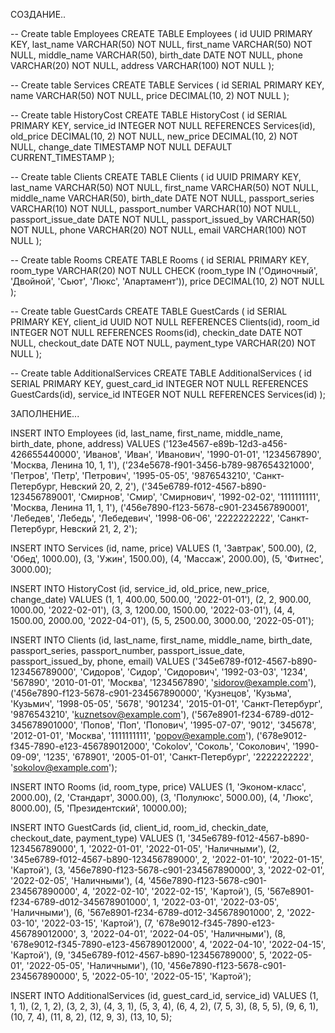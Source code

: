 СОЗДАНИЕ..

-- Create table Employees
CREATE TABLE Employees (
    id UUID PRIMARY KEY,
    last_name VARCHAR(50) NOT NULL,
    first_name VARCHAR(50) NOT NULL,
    middle_name VARCHAR(50),
    birth_date DATE NOT NULL,
    phone VARCHAR(20) NOT NULL,
    address VARCHAR(100) NOT NULL
);

-- Create table Services
CREATE TABLE Services (
    id SERIAL PRIMARY KEY,
    name VARCHAR(50) NOT NULL,
    price DECIMAL(10, 2) NOT NULL
);

-- Create table HistoryCost
CREATE TABLE HistoryCost (
    id SERIAL PRIMARY KEY,
    service_id INTEGER NOT NULL REFERENCES Services(id),
    old_price DECIMAL(10, 2) NOT NULL,
    new_price DECIMAL(10, 2) NOT NULL,
    change_date TIMESTAMP NOT NULL DEFAULT CURRENT_TIMESTAMP
);

-- Create table Clients
CREATE TABLE Clients (
    id UUID PRIMARY KEY,
    last_name VARCHAR(50) NOT NULL,
    first_name VARCHAR(50) NOT NULL,
    middle_name VARCHAR(50),
    birth_date DATE NOT NULL,
    passport_series VARCHAR(10) NOT NULL,
    passport_number VARCHAR(10) NOT NULL,
    passport_issue_date DATE NOT NULL,
    passport_issued_by VARCHAR(50) NOT NULL,
    phone VARCHAR(20) NOT NULL,
    email VARCHAR(100) NOT NULL
);

-- Create table Rooms
CREATE TABLE Rooms (
    id SERIAL PRIMARY KEY,
    room_type VARCHAR(20) NOT NULL CHECK (room_type IN ('Одиночный', 'Двойной', 'Сьют', 'Люкс', 'Апартамент')),
    price DECIMAL(10, 2) NOT NULL
);

-- Create table GuestCards
CREATE TABLE GuestCards (
    id SERIAL PRIMARY KEY,
    client_id UUID NOT NULL REFERENCES Clients(id),
    room_id INTEGER NOT NULL REFERENCES Rooms(id),
    checkin_date DATE NOT NULL,
    checkout_date DATE NOT NULL,
    payment_type VARCHAR(20) NOT NULL
);

-- Create table AdditionalServices
CREATE TABLE AdditionalServices (
    id SERIAL PRIMARY KEY,
    guest_card_id INTEGER NOT NULL REFERENCES GuestCards(id),
    service_id INTEGER NOT NULL REFERENCES Services(id)
);

ЗАПОЛНЕНИЕ...

INSERT INTO Employees (id, last_name, first_name, middle_name, birth_date, phone, address)
VALUES
    ('123e4567-e89b-12d3-a456-426655440000', 'Иванов', 'Иван', 'Иванович', '1990-01-01', '1234567890', 'Москва, Ленина 10, 1, 1'),
    ('234e5678-f901-3456-b789-987654321000', 'Петров', 'Петр', 'Петрович', '1995-05-05', '9876543210', 'Санкт-Петербург, Невский 20, 2, 2'),
    ('345e6789-f012-4567-b890-123456789001', 'Смирнов', 'Смир', 'Смирнович', '1992-02-02', '1111111111', 'Москва, Ленина 11, 1, 1'),
    ('456e7890-f123-5678-c901-234567890001', 'Лебедев', 'Лебедь', 'Лебедевич', '1998-06-06', '2222222222', 'Санкт-Петербург, Невский 21, 2, 2');

INSERT INTO Services (id, name, price)
VALUES
    (1, 'Завтрак', 500.00),
    (2, 'Обед', 1000.00),
    (3, 'Ужин', 1500.00),
    (4, 'Массаж', 2000.00),
    (5, 'Фитнес', 3000.00);

INSERT INTO HistoryCost (id, service_id, old_price, new_price, change_date)
VALUES
    (1, 1, 400.00, 500.00, '2022-01-01'),
    (2, 2, 900.00, 1000.00, '2022-02-01'),
    (3, 3, 1200.00, 1500.00, '2022-03-01'),
    (4, 4, 1500.00, 2000.00, '2022-04-01'),
    (5, 5, 2500.00, 3000.00, '2022-05-01');

INSERT INTO Clients (id, last_name, first_name, middle_name, birth_date, passport_series, passport_number, passport_issue_date, passport_issued_by, phone, email)
VALUES
    ('345e6789-f012-4567-b890-123456789000', 'Сидоров', 'Сидор', 'Сидорович', '1992-03-03', '1234', '567890', '2010-01-01', 'Москва', '1234567890', 'sidorov@example.com'),
    ('456e7890-f123-5678-c901-234567890000', 'Кузнецов', 'Кузьма', 'Кузьмич', '1998-05-05', '5678', '901234', '2015-01-01', 'Санкт-Петербург', '9876543210', 'kuznetsov@example.com'),
    ('567e8901-f234-6789-d012-345678901000', 'Попов', 'Поп', 'Попович', '1995-07-07', '9012', '345678', '2012-01-01', 'Москва', '1111111111', 'popov@example.com'),
    ('678e9012-f345-7890-e123-456789012000', 'Сokolov', 'Соколь', 'Соколович', '1990-09-09', '1235', '678901', '2005-01-01', 'Санкт-Петербург', '2222222222', 'sokolov@example.com');

INSERT INTO Rooms (id, room_type, price)
VALUES
    (1, 'Эконом-класс', 2000.00),
    (2, 'Стандарт', 3000.00),
    (3, 'Полулюкс', 5000.00),
    (4, 'Люкс', 8000.00),
    (5, 'Президентский', 10000.00);

INSERT INTO GuestCards (id, client_id, room_id, checkin_date, checkout_date, payment_type)
VALUES
    (1, '345e6789-f012-4567-b890-123456789000', 1, '2022-01-01', '2022-01-05', 'Наличными'),
    (2, '345e6789-f012-4567-b890-123456789000', 2, '2022-01-10', '2022-01-15', 'Картой'),
    (3, '456e7890-f123-5678-c901-234567890000', 3, '2022-02-01', '2022-02-05', 'Наличными'),
    (4, '456e7890-f123-5678-c901-234567890000', 4, '2022-02-10', '2022-02-15', 'Картой'),
    (5, '567e8901-f234-6789-d012-345678901000', 1, '2022-03-01', '2022-03-05', 'Наличными'),
    (6, '567e8901-f234-6789-d012-345678901000', 2, '2022-03-10', '2022-03-15', 'Картой'),
    (7, '678e9012-f345-7890-e123-456789012000', 3, '2022-04-01', '2022-04-05', 'Наличными'),
    (8, '678e9012-f345-7890-e123-456789012000', 4, '2022-04-10', '2022-04-15', 'Картой'),
    (9, '345e6789-f012-4567-b890-123456789000', 5, '2022-05-01', '2022-05-05', 'Наличными'),
    (10, '456e7890-f123-5678-c901-234567890000', 5, '2022-05-10', '2022-05-15', 'Картой');

INSERT INTO AdditionalServices (id, guest_card_id, service_id)
VALUES
    (1, 1, 1),
    (2, 1, 2),
    (3, 2, 3),
    (4, 3, 1),
    (5, 3, 4),
    (6, 4, 2),
    (7, 5, 3),
    (8, 5, 5),
    (9, 6, 1),
    (10, 7, 4),
    (11, 8, 2),
    (12, 9, 3),
    (13, 10, 5);
